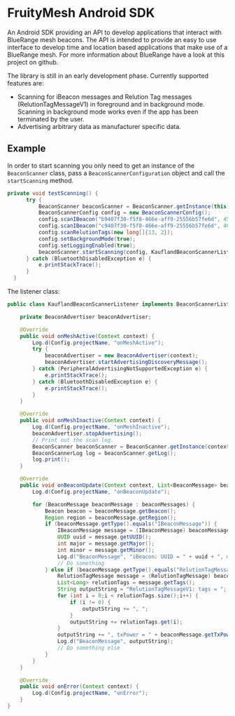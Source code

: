 # FruityMesh Android SDK
An Android SDK providing an API to develop applications that interact with BlueRange mesh beacons. The API is intended to provide an easy to use interface to develop time and location based applications that make use of a BlueRange mesh. For more information about BlueRange have a look at this project on github.

The library is still in an early development phase. Currently supported features are:
- Scanning for iBeacon messages and Relution Tag messages (RelutionTagMessageV1) in foreground and in background mode. Scanning in background mode works even if the app has been terminated by the user.
- Advertising arbitrary data as manufacturer specific data.

## Example
In order to start scanning you only need to get an instance of the ```BeaconScanner``` class, pass a ```BeaconScannerConfiguration``` object and call the ```startScanning``` method.
```java
private void testScanning() {
      try {
          BeaconScanner beaconScanner = BeaconScanner.getInstance(this);
          BeaconScannerConfig config = new BeaconScannerConfig();
          config.scanIBeacon("b9407f30-f5f8-466e-aff9-25556b57fe6d", 45, 1);
          config.scanIBeacon("c9407f30-f5f8-466e-aff9-25556b57fe6d", 46, 2);
          config.scanRelutionTags(new long[]{13, 2});
          config.setBackgroundMode(true);
          config.setLoggingEnabled(true);
          beaconScanner.startScanning(config, KauflandBeaconScannerListener.class);
      } catch (BluetoothDisabledException e) {
          e.printStackTrace();
      }
  }
```

The listener class:
```java
public class KauflandBeaconScannerListener implements BeaconScannerListener {

    private BeaconAdvertiser beaconAdvertiser;

    @Override
    public void onMeshActive(Context context) {
        Log.d(Config.projectName, "onMeshActive");
        try {
            beaconAdvertiser = new BeaconAdvertiser(context);
            beaconAdvertiser.startAdvertisingDiscoveryMessage();
        } catch (PeripheralAdvertisingNotSupportedException e) {
            e.printStackTrace();
        } catch (BluetoothDisabledException e) {
            e.printStackTrace();
        }
    }

    @Override
    public void onMeshInactive(Context context) {
        Log.d(Config.projectName, "onMeshInactive");
        beaconAdvertiser.stopAdvertising();
        // Print out the scan log.
        BeaconScanner beaconScanner = BeaconScanner.getInstance(context);
        BeaconScannerLog log = beaconScanner.getLog();
        log.print();
    }

    @Override
    public void onBeaconUpdate(Context context, List<BeaconMessage> beaconMessages) {
        Log.d(Config.projectName, "onBeaconUpdate");

        for (BeaconMessage beaconMessage : beaconMessages) {
            Beacon beacon = beaconMessage.getBeacon();
            Region region = beaconMessage.getRegion();
            if (beaconMessage.getType().equals("IBeaconMessage")) {
                IBeaconMessage message = (IBeaconMessage) beaconMessage;
                UUID uuid = message.getUUID();
                int major = message.getMajor();
                int minor = message.getMinor();
                Log.d("BeaconMessage", "iBeacon: UUID = " + uuid + ", major = " + major + ", minor = " + minor);
                // Do something
            } else if (beaconMessage.getType().equals("RelutionTagMessageV1")) {
                RelutionTagMessage message = (RelutionTagMessage) beaconMessage;
                List<Long> relutionTags = message.getTags();
                String outputString = "RelutionTagMessageV1: tags = ";
                for (int i = 0;i < relutionTags.size();i++) {
                    if (i != 0) {
                        outputString += ", ";
                    }
                    outputString += relutionTags.get(i);
                }
                outputString += ", txPower = " + beaconMessage.getTxPower();
                Log.d("BeaconMessage", outputString);
                // Do something else
            }
        }
    }

    @Override
    public void onError(Context context) {
        Log.d(Config.projectName, "onError");
    }
}
```
